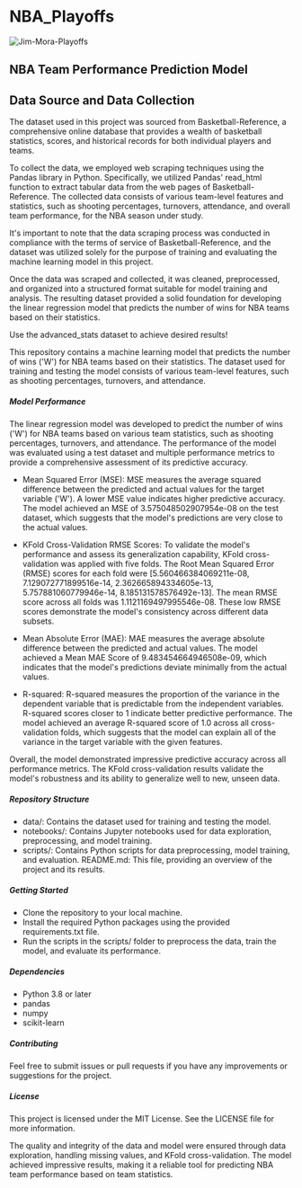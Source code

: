 # NBA_Playoffs


![Jim-Mora-Playoffs](https://user-images.githubusercontent.com/80132877/232113495-cb8f6cfd-ec6e-475c-b2ef-31b746918460.jpg)


## NBA Team Performance Prediction Model

## Data Source and Data Collection

The dataset used in this project was sourced from Basketball-Reference, a comprehensive online database that provides a wealth of basketball statistics, scores, and historical records for both individual players and teams.

To collect the data, we employed web scraping techniques using the Pandas library in Python. Specifically, we utilized Pandas' read_html function to extract tabular data from the web pages of Basketball-Reference. The collected data consists of various team-level features and statistics, such as shooting percentages, turnovers, attendance, and overall team performance, for the NBA season under study.

It's important to note that the data scraping process was conducted in compliance with the terms of service of Basketball-Reference, and the dataset was utilized solely for the purpose of training and evaluating the machine learning model in this project.

Once the data was scraped and collected, it was cleaned, preprocessed, and organized into a structured format suitable for model training and analysis. The resulting dataset provided a solid foundation for developing the linear regression model that predicts the number of wins for NBA teams based on their statistics.

Use the advanced_stats dataset to achieve desired results!

This repository contains a machine learning model that predicts the number of wins ('W') for NBA teams based on their statistics. The dataset used for training and testing the model consists of various team-level features, such as shooting percentages, turnovers, and attendance.

##### Model Performance

The linear regression model was developed to predict the number of wins ('W') for NBA teams based on various team statistics, such as shooting percentages, turnovers, and attendance. The performance of the model was evaluated using a test dataset and multiple performance metrics to provide a comprehensive assessment of its predictive accuracy.

* Mean Squared Error (MSE): MSE measures the average squared difference between the predicted and actual values for the target variable ('W'). A lower MSE value indicates higher predictive accuracy. The model achieved an MSE of 3.575048502907954e-08 on the test dataset, which suggests that the model's predictions are very close to the actual values.

* KFold Cross-Validation RMSE Scores: To validate the model's performance and assess its generalization capability, KFold cross-validation was applied with five folds. The Root Mean Squared Error (RMSE) scores for each fold were [5.560466384069211e-08, 7.129072771899516e-14, 2.362665894334605e-13, 5.757881060779946e-14, 8.185131578576492e-13]. The mean RMSE score across all folds was 1.1121169497995546e-08. These low RMSE scores demonstrate the model's consistency across different data subsets.

* Mean Absolute Error (MAE): MAE measures the average absolute difference between the predicted and actual values. The model achieved a Mean MAE Score of 9.483454664946508e-09, which indicates that the model's predictions deviate minimally from the actual values.

* R-squared: R-squared measures the proportion of the variance in the dependent variable that is predictable from the independent variables. R-squared scores closer to 1 indicate better predictive performance. The model achieved an average R-squared score of 1.0 across all cross-validation folds, which suggests that the model can explain all of the variance in the target variable with the given features.

Overall, the model demonstrated impressive predictive accuracy across all performance metrics. The KFold cross-validation results validate the model's robustness and its ability to generalize well to new, unseen data.

##### Repository Structure

* data/: Contains the dataset used for training and testing the model.
* notebooks/: Contains Jupyter notebooks used for data exploration, preprocessing, and model training.
* scripts/: Contains Python scripts for data preprocessing, model training, and evaluation.
README.md: This file, providing an overview of the project and its results.

##### Getting Started

* Clone the repository to your local machine.
* Install the required Python packages using the provided requirements.txt file.
* Run the scripts in the scripts/ folder to preprocess the data, train the model, and evaluate its performance.

##### Dependencies

* Python 3.8 or later
* pandas
* numpy
* scikit-learn

##### Contributing
Feel free to submit issues or pull requests if you have any improvements or suggestions for the project.

##### License
This project is licensed under the MIT License. See the LICENSE file for more information.

The quality and integrity of the data and model were ensured through data exploration, handling missing values, and KFold cross-validation. The model achieved impressive results, making it a reliable tool for predicting NBA team performance based on team statistics.
